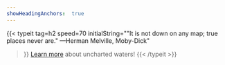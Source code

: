 ```yaml
---
showHeadingAnchors:  true
---
```

{{< typeit
  tag=h2
  speed=70
  initialString="\"It is not down on any map; true places never are.\" —Herman Melville, Moby-Dick"
>}}
 <a href="/about/">Learn more</a> about uncharted waters!
{{< /typeit >}}
